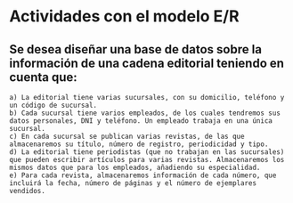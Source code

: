 # Actividades con el modelo E/R
##    Se desea diseñar una base de datos sobre la información de una cadena editorial teniendo en cuenta que:
    a) La editorial tiene varias sucursales, con su domicilio, teléfono y un código de sucursal.
    b) Cada sucursal tiene varios empleados, de los cuales tendremos sus datos personales, DNI y teléfono. Un empleado trabaja en una única sucursal.
    c) En cada sucursal se publican varias revistas, de las que almacenaremos su título, número de registro, periodicidad y tipo.
    d) La editorial tiene periodistas (que no trabajan en las sucursales) que pueden escribir artículos para varias revistas. Almacenaremos los mismos datos que para los empleados, añadiendo su especialidad.
    e) Para cada revista, almacenaremos información de cada número, que incluirá la fecha, número de páginas y el número de ejemplares vendidos.
